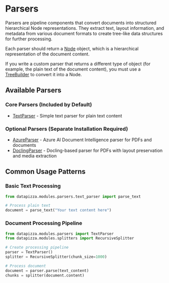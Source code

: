 # Parsers

Parsers are pipeline components that convert documents into structured hierarchical Node representations. They extract text, layout information, and metadata from various document formats to create tree-like data structures for further processing.

Each parser should return a [Node](../../Type/node.md) object, which is a hierarchical representation of the document content.

If you write a custom parser that returns a different type of object (for example, the plain text of the document content), you must use a [TreeBuilder](../treebuilder.md) to convert it into a Node.

## Available Parsers

### Core Parsers (Included by Default)

- [TextParser](text_parser.md) - Simple text parser for plain text content

### Optional Parsers (Separate Installation Required)

- [AzureParser](azure_parser.md) - Azure AI Document Intelligence parser for PDFs and documents
- [DoclingParser](docling_parser.md) - Docling-based parser for PDFs with layout preservation and media extraction

## Common Usage Patterns

### Basic Text Processing
```python
from datapizza.modules.parsers.text_parser import parse_text

# Process plain text
document = parse_text("Your text content here")
```

### Document Processing Pipeline
```python
from datapizza.modules.parsers import TextParser
from datapizza.modules.splitters import RecursiveSplitter

# Create processing pipeline
parser = TextParser()
splitter = RecursiveSplitter(chunk_size=1000)

# Process document
document = parser.parse(text_content)
chunks = splitter(document.content)
```
